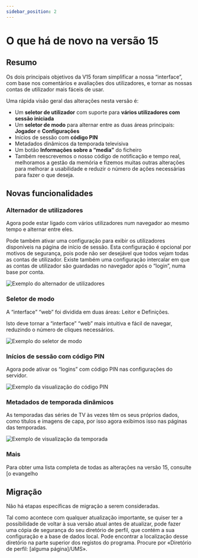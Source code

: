 ```yaml
---
sidebar_position: 2
---
```


# O que há de novo na versão 15

## Resumo

Os dois principais objetivos da V15 foram simplificar a nossa “interface”, com base nos comentários e avaliações dos utilizadores, e tornar as nossas contas de utilizador mais fáceis de usar.

Uma rápida visão geral das alterações nesta versão é:

- Um **seletor de utilizador** com suporte para **vários utilizadores com sessão iniciada**
- Um **seletor de modo** para alternar entre as duas áreas principais: **Jogador** e **Configurações**
- Inícios de sessão com **código PIN**
- Metadados dinâmicos da temporada televisiva
- Um botão **Informações sobre a “media”** do ficheiro
- Também reescrevemos o nosso código de notificação e tempo real, melhoramos a gestão da memória e fizemos muitas outras alterações para melhorar a usabilidade e reduzir o número de ações necessárias para fazer o que deseja.

## Novas funcionalidades

### Alternador de utilizadores

Agora pode estar ligado com vários utilizadores num navegador ao mesmo tempo e alternar entre eles.

Pode também ativar uma configuração para exibir os utilizadores disponíveis na página de início de sessão. Esta configuração é opcional por motivos de segurança, pois pode não ser desejável que todos vejam todas as contas de utilizador. Existe também uma configuração intercalar em que as contas de utilizador são guardadas no navegador após o “login”, numa base por conta.

![Exemplo do alternador de utilizadores](@site/docs/img/whats-new-in-v15-user-switcher.png)

### Seletor de modo

A “interface” “web” foi dividida em duas áreas: Leitor e Definições.

Isto deve tornar a “interface” “web” mais intuitiva e fácil de navegar, reduzindo o número de cliques necessários.

![Exemplo do seletor de modo](@site/docs/img/whats-new-in-v15-mode-switcher.png)

### Inícios de sessão com código PIN

Agora pode ativar os “logins” com código PIN nas configurações do servidor.

![Exemplo da visualização do código PIN](@site/docs/img/whats-new-in-v15-pin-code.png)

### Metadados de temporada dinâmicos

As temporadas das séries de TV às vezes têm os seus próprios dados, como títulos e imagens de capa, por isso agora exibimos isso nas páginas das temporadas.

![Exemplo de visualização da temporada](@site/docs/img/whats-new-in-v15-season-metadata.png)

### Mais

Para obter uma lista completa de todas as alterações na versão 15, consulte [o evangelho

## Migração

Não há etapas específicas de migração a serem consideradas.

Tal como acontece com qualquer atualização importante, se quiser ter a possibilidade de voltar à sua versão atual antes de atualizar, pode fazer uma cópia de segurança do seu diretório de perfil, que contém a sua configuração e a base de dados local. Pode encontrar a localização desse diretório na parte superior dos registos do programa. Procure por «Diretório de perfil: [alguma página]/UMS».
